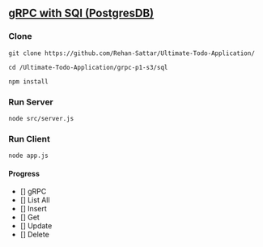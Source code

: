 ## [gRPC with SQl (PostgresDB)](https://github.com/Rehan-Sattar/Ultimate-Todo-Application/tree/master/grpc-p1-s3/sql)

### Clone
```
git clone https://github.com/Rehan-Sattar/Ultimate-Todo-Application/

cd /Ultimate-Todo-Application/grpc-p1-s3/sql

npm install
```

### Run Server
```
node src/server.js
```
### Run Client
```
node app.js
```

#### Progress
- [] gRPC
- [] List All
- [] Insert
- [] Get
- [] Update
- [] Delete
